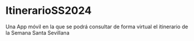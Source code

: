 # ItinerarioSS2024
Una App móvil en la que se podrá consultar de forma virtual el itinerario de la Semana Santa Sevillana
